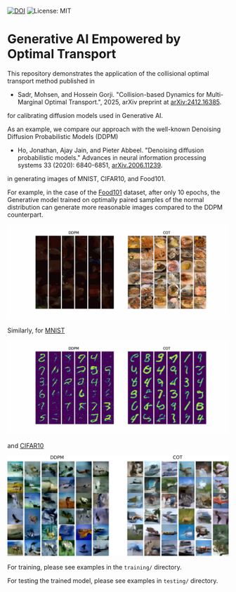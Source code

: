 [![DOI](https://zenodo.org/badge/DOI/10.48550/arXiv.2412.16385.svg)](https://doi.org/10.48550/arXiv.2412.16385)
![License: MIT](https://img.shields.io/badge/License-MIT-yellow.svg)

# Generative AI Empowered by Optimal Transport

This repository demonstrates the application of the collisional optimal transport method published in

- Sadr, Mohsen, and Hossein Gorji. "Collision-based Dynamics for Multi-Marginal Optimal Transport.", 2025, arXiv preprint at [arXiv:2412.16385](https://doi.org/10.48550/arXiv.2412.16385).

for calibrating diffusion models used in Generative AI. 

As an example, we compare our approach with the well-known Denoising Diffusion Probabilistic Models (DDPM)

- Ho, Jonathan, Ajay Jain, and Pieter Abbeel. "Denoising diffusion probabilistic models." Advances in neural information processing systems 33 (2020): 6840-6851, [arXiv.2006.11239](https://doi.org/10.48550/arXiv.2006.11239).

in generating images of MNIST, CIFAR10, and Food101.

For example, in the case of the [Food101](https://docs.pytorch.org/vision/main/generated/torchvision.datasets.Food101.html) dataset, after only 10 epochs, the Generative model trained on optimally paired samples of the normal distribution can generate more reasonable images compared to the DDPM counterpart.

![Demo](testing/combined_Food101.gif)

Similarly, for [MNIST](https://docs.pytorch.org/vision/main/generated/torchvision.datasets.MNIST.html)

![Demo](testing/combined_mnist.gif)

and [CIFAR10](https://docs.pytorch.org/vision/main/generated/torchvision.datasets.CIFAR10.html)

![Demo](testing/combined_CIFAR10.png)

For training, please see examples in the `training/` directory.

For testing the trained model, please see examples in `testing/` directory.

